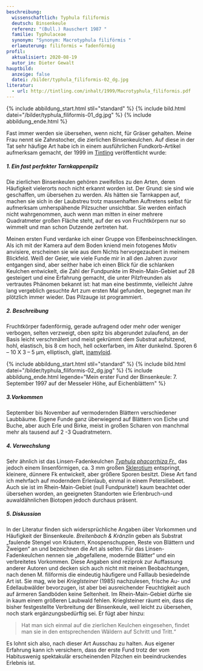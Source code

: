 ```yaml
---
beschreibung:
  wissenschaftlich: Typhula filiformis
  deutsch: Binsenkeule
  referenz: "(Bull.) Rauschert 1987 "
  familie: Typhulaceae
  synonym: "Synonym: Macrotyphula filiförmis "
  erlaeuterung: filiformis = fadenförmig
profil:
  aktualisiert: 2020-08-19
  autor_in: Dieter Gewalt
hauptbild:
  anzeige: false
  datei: /bilder/typhula_filiformis-02_dg.jpg
literatur:
  - url: http://tintling.com/inhalt/1999/Macrotyphula_filiformis.pdf
---
```

{% include abbildung_start.html stil="standard" %}
{% include bild.html datei="/bilder/typhula_filiformis-01_dg.jpg" %}
{% include abbildung_ende.html %}

Fast immer werden sie übersehen, wenn nicht, für Gräser gehalten. Meine Frau nennt sie Zahnstocher, die zierlichen Binsenkeulchen. Auf diese in der Tat sehr häufige Art habe ich in einem ausführlichen Fundkorb-Artikel aufmerksam gemacht, der 1999 im [Tintling](http://tintling.com/) veröffentlicht wurde:

##### 1. Ein fast perfekter Tarnkappenpilz

Die zierlichen Binsenkeulen gehören zweifellos zu den Arten, deren Häufigkeit vielerorts noch nicht erkannt worden ist. Der Grund: sie sind wie geschaffen, um übersehen zu werden. Als hätten sie Tarnkappen auf, machen sie sich in der Laubstreu trotz massenhaften Auftretens selbst für aufmerksam umherspähende Pilzsucher unsichtbar. Sie werden einfach nicht wahrgenommen, auch wenn man mitten in einer mehrere Quadratmeter großen Fläche steht, auf der es von Fruchtkörpern nur so wimmelt und man schon Dutzende zertreten hat.

Meinen ersten Fund verdanke ich einer Gruppe von Elfenbeinschnecklingen. Als ich mit der Kamera auf dem Boden kniend mein fotogenes Motiv anvisiere, erscheinen sie wie aus dem Nichts hervorgezaubert in meinem Blickfeld. Weiß der Geier, wie viele Funde mir in all den Jahren zuvor entgangen sind, aber seither habe ich einen Blick für die schlanken Keulchen entwickelt, die Zahl der Fundpunkte im Rhein-Main-Gebiet auf 28 gesteigert und eine Erfahrung gemacht, die unter Pilzfreunden als vertrautes Phänomen bekannt ist: hat man eine bestimmte, vielleicht Jahre lang vergeblich gesuchte Art zum ersten Mal gefunden, begegnet man ihr plötzlich immer wieder. Das Pilzauge ist programmiert.

##### 2. Beschreibung

Fruchtkörper fadenförmig, gerade aufragend oder mehr oder weniger verbogen, selten verzweigt, oben spitz bis abgerundet zulaufend, an der Basis leicht verschmälert und meist gekrümmt dem Substrat aufsitzend, hohl, elastisch, bis 8 cm hoch, hell ockerfarben, im Alter dunkelnd. Sporen 6 – 10 X 3 – 5 µm, elliptisch, glatt, [inamyloid](inamyloid "Glossar").

{% include abbildung_start.html stil="standard" %}
{% include bild.html datei="/bilder/typhula_filiformis-02_dg.jpg" %}
{% include abbildung_ende.html legende="Mein erster Fund der Binsenkeule: 7. September 1997 auf der Messeler Höhe, auf Eichenblättern" %}

##### 3.Vorkommen

September bis November auf vermodernden Blättern verschiedener Laubbäume. Eigene Funde ganz überwiegend auf Blättern von Eiche und Buche, aber auch Erle und Birke, meist in großen Scharen von manchmal mehr als tausend auf 2 -3 Quadratmetern.

##### 4. Verwechslung

Sehr ähnlich ist das Linsen-Fadenkeulchen *[Typhula phacorrhiza Fr.](/pilze/typhula-phacorrhiza-linsen-fadenkeulchen)*, das jedoch einem linsenförmigen, ca. 3 mm großen [Sklerotium](Sklerotium "Glossar") entspringt, kleinere, dünnere Fk entwickelt, aber größere Sporen besitzt. Diese Art fand ich mehrfach auf moderndem Erlenlaub, einmal in einem Petersiliebeet. Auch sie ist im Rhein-Main-Gebiet (null Fundpunkte!) kaum beachtet oder übersehen worden, an geeigneten Standorten wie Erlenbruch-und auwaldähnlichen Biotopen jedoch durchaus präsent.

##### 5. Diskussion

In der Literatur finden sich widersprüchliche Angaben über Vorkommen und Häufigkeit der Binsenkeule. *Breitenbach & Kränzlin* geben als Substrat „faulende Stengel von Kräutern, Knospenschuppen, Reste von Blättern und Zweigen“ an und bezeichnen die Art als selten. Für das Linsen-Fadenkeulchen nennen sie „abgefallene, modernde Blätter“ und ein verbreitetes Vorkommen. Diese Angaben sind reziprok zur Auffassung anderer Autoren und decken sich auch nicht mit meinen Beobachtungen, nach denen M. filiformis die eindeutig häufigere und Falllaub besiedelnde Art ist. Sie mag, wie bei *Krieglsteiner* (1985) nachzulesen, frische Au- und Edellaubwälder bevorzugen, ist aber bei ausreichender Feuchtigkeit auch auf ärmeren Sandböden keine Seltenheit. Im Rhein-Main-Gebiet dürfte sie in kaum einem größeren Laubwald fehlen. Krieglsteiner räumt ein, dass die bisher festgestellte Verbreitung der Binsenkeule, weil leicht zu übersehen, noch stark ergänzungsbedürftig sei. Er fügt aber hinzu: 

> Hat man sich einmal auf die zierlichen Keulchen eingesehen, findet man sie in den entsprechenden Wäldern auf Schritt und Tritt.“

Es lohnt sich also, nach dieser Art Ausschau zu halten. Aus eigener Erfahrung kann ich versichern, dass der erste Fund trotz der vom Habituswenig spektakulär erscheinenden Pilzchen ein beeindruckendes Erlebnis ist.
